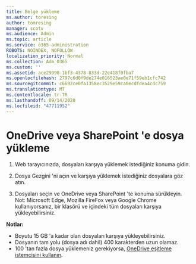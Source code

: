 ```yaml
---
title: Belge yükleme
ms.author: toresing
author: tomresing
manager: scotv
ms.audience: Admin
ms.topic: article
ms.service: o365-administration
ROBOTS: NOINDEX, NOFOLLOW
localization_priority: Normal
ms.collection: Adm_O365
ms.custom: ''
ms.assetid: ace29990-1bf3-4378-833d-22e418f0fba7
ms.openlocfilehash: 2797c6d0f9de274e016523ae0e71f59eb1cfc742
ms.sourcegitcommit: c6692ce0fa1358ec3529e59ca0ecdfdea4cdc759
ms.translationtype: MT
ms.contentlocale: tr-TR
ms.lasthandoff: 09/14/2020
ms.locfileid: "47711952"
---
```

# <a name="upload-files-to-onedrive-or-sharepoint"></a>OneDrive veya SharePoint 'e dosya yükleme

1. Web tarayıcınızda, dosyaları karşıya yüklemek istediğiniz konuma gidin.
    
2. Dosya Gezgini 'ni açın ve karşıya yüklemek istediğiniz dosyalara göz atın.
    
3. Dosyaları seçin ve OneDrive veya SharePoint 'te konuma sürükleyin. Not: Microsoft Edge, Mozilla FireFox veya Google Chrome kullanıyorsanız, bir klasörü ve içindeki tüm dosyaları karşıya yükleyebilirsiniz.
    
**Notlar:**

- Boyutu 15 GB 'a kadar olan dosyaları karşıya yükleyebilirsiniz. 
- Dosyanın tam yolu (dosya adı dahil) 400 karakterden uzun olamaz. 
- 100 'tan fazla dosya yüklemeniz gerekiyorsa, [OneDrive eşitleme istemcisini kullanın](https://go.microsoft.com/fwlink/?linkid=866427). 
  

